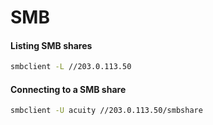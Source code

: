 # SMB

#### Listing SMB shares

```bash
smbclient -L //203.0.113.50
```

#### Connecting to a SMB share

```bash
smbclient -U acuity //203.0.113.50/smbshare
```
